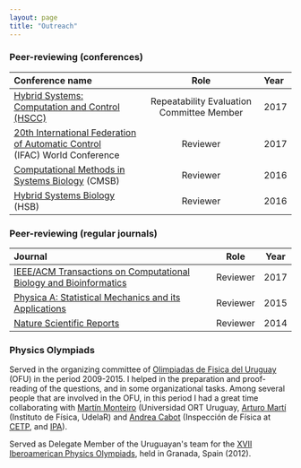 ```yaml
---
layout: page
title: "Outreach"
---
```



           
### Peer-reviewing (conferences)

| Conference name | Role | Year |
|:-----|:-----:|:------|
| [Hybrid Systems: Computation and Control (HSCC)](http://hscc2017.ece.illinois.edu/cfpb.html) | Repeatability Evaluation Committee Member | 2017 |
| [20th International Federation of Automatic Control](https://www.ifac2017.org/) <br> (IFAC) World Conference  | Reviewer | 2017 |
| [Computational Methods in Systems Biology](https://www.cl.cam.ac.uk/events/cmsb2016/) (CMSB)| Reviewer | 2016 |
| [Hybrid Systems Biology](http://hsb2016.imag.fr/) (HSB) | Reviewer | 2016 |

     
      
### Peer-reviewing (regular journals)

| Journal |  Role |  Year |
|:-----|:-----:|:-----:|
|[IEEE/ACM Transactions on Computational Biology and Bioinformatics](http://ieeexplore.ieee.org/xpl/RecentIssue.jsp?punumber=8857)|Reviewer|2017|
| [Physica A: Statistical Mechanics and its Applications](https://www.journals.elsevier.com/physica-a-statistical-mechanics-and-its-applications) | Reviewer | 2015 |
| [Nature Scientific Reports](http://www.nature.com/srep/) | Reviewer | 2014|


### Physics Olympiads

Served in the organizing committee of [Olimpiadas de Fisica del Uruguay](http://olimp-fisica.blogspot.fr/) (OFU) in the period 2009-2015. I helped in the preparation and proof-reading of the questions, and in some organizational tasks. Among several people that are involved in the OFU, in this period I had a great time collaborating with [Martín Monteiro](http://fisicamartin.blogspot.com/) (Universidad ORT Uruguay, [Arturo Martí](http://www.fisica.edu.uy/~marti/) (Instituto de Física, UdelaR) and [Andrea Cabot](https://twitter.com/andreacabot) (Inspección de Física at [CETP](https://inspeccionfisica.jimdo.com/contacto/), and [IPA](http://ipa.cfe.edu.uy/)).

Served as Delegate Member of the Uruguayan's team for the [XVII Iberoamerican Physics Olympiads](https://es.wikipedia.org/wiki/Olimpiada_Iberoamericana_de_F%C3%ADsica), held in Granada, Spain (2012).

<!-- agregar items cf. cvfr.pdf -->

